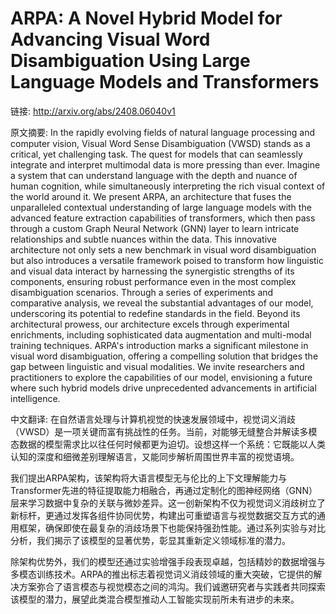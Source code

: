 # ARPA: A Novel Hybrid Model for Advancing Visual Word Disambiguation Using Large Language Models and Transformers

链接: http://arxiv.org/abs/2408.06040v1

原文摘要:
In the rapidly evolving fields of natural language processing and computer
vision, Visual Word Sense Disambiguation (VWSD) stands as a critical, yet
challenging task. The quest for models that can seamlessly integrate and
interpret multimodal data is more pressing than ever. Imagine a system that can
understand language with the depth and nuance of human cognition, while
simultaneously interpreting the rich visual context of the world around it.
  We present ARPA, an architecture that fuses the unparalleled contextual
understanding of large language models with the advanced feature extraction
capabilities of transformers, which then pass through a custom Graph Neural
Network (GNN) layer to learn intricate relationships and subtle nuances within
the data. This innovative architecture not only sets a new benchmark in visual
word disambiguation but also introduces a versatile framework poised to
transform how linguistic and visual data interact by harnessing the synergistic
strengths of its components, ensuring robust performance even in the most
complex disambiguation scenarios. Through a series of experiments and
comparative analysis, we reveal the substantial advantages of our model,
underscoring its potential to redefine standards in the field. Beyond its
architectural prowess, our architecture excels through experimental
enrichments, including sophisticated data augmentation and multi-modal training
techniques.
  ARPA's introduction marks a significant milestone in visual word
disambiguation, offering a compelling solution that bridges the gap between
linguistic and visual modalities. We invite researchers and practitioners to
explore the capabilities of our model, envisioning a future where such hybrid
models drive unprecedented advancements in artificial intelligence.

中文翻译:
在自然语言处理与计算机视觉的快速发展领域中，视觉词义消歧（VWSD）是一项关键而富有挑战性的任务。当前，对能够无缝整合并解读多模态数据的模型需求比以往任何时候都更为迫切。设想这样一个系统：它既能以人类认知的深度和细微差别理解语言，又能同步解析周围世界丰富的视觉语境。

我们提出ARPA架构，该架构将大语言模型无与伦比的上下文理解能力与Transformer先进的特征提取能力相融合，再通过定制化的图神经网络（GNN）层来学习数据中复杂的关联与微妙差异。这一创新架构不仅为视觉词义消歧树立了新标杆，更通过发挥各组件协同优势，构建出可重塑语言与视觉数据交互方式的通用框架，确保即使在最复杂的消歧场景下也能保持强劲性能。通过系列实验与对比分析，我们揭示了该模型的显著优势，彰显其重新定义领域标准的潜力。

除架构优势外，我们的模型还通过实验增强手段表现卓越，包括精妙的数据增强与多模态训练技术。ARPA的推出标志着视觉词义消歧领域的重大突破，它提供的解决方案弥合了语言模态与视觉模态之间的鸿沟。我们诚邀研究者与实践者共同探索该模型的潜力，展望此类混合模型推动人工智能实现前所未有进步的未來。
